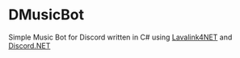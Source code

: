 # DMusicBot

Simple Music Bot for Discord written in C# using [Lavalink4NET](https://github.com/angelobreuer/Lavalink4NET) and [Discord.NET](https://github.com/discord-net/Discord.Net)
